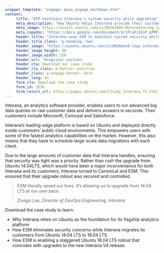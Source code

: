 ```yaml
---
wrapper_template: "engage/_base_engage_markdown.html"
context:
     title: "ESM maintains Interana's system security while upgrading"
     meta_description: "How Ubuntu helps Interana provide their customers with some of the fastest analytics capabilities on the market and why they turned to ESM to maintain system security while upgrading."
     meta_image: https://assets.ubuntu.com/v1/863b2860-Meta+data+img.jpg
     meta_copydoc: "https://docs.google.com/document/d/1FCaFi5ZuP_pPMF2POu3ySaB00yt60Qo-nrNJZ9jwhFw/edit"
     header_title: "Interana uses ESM to maintain system security while upgrading its customers to Ubuntu 18.04 LTS across public clouds"
     header_title_class: 'p-heading--two'
     header_image: "https://assets.ubuntu.com/v1/0026bea9-logo-interana.svg"
     header_image_height: 86
     header_image_width: 250
     header_url: '#register-section'
     header_cta: Download our case study
     header_cta_class: p-button--positive
     header_class: p-engage-banner--dark
     header_lang: en
     form_cta: Download the case study
     form_id: 3536
     form_return_url: https://pages.ubuntu.com/CStudy_Interana_TY.html
---
```


Interana, an analytics software provider, enables users to run advanced big data queries on raw customer data and delivers answers in seconds. Their customers include Microsoft, Comcast and Salesforce.

Interana’s leading-edge platform is based on Ubuntu and deployed directly inside customers’ public cloud environments. This empowers users with some of the fastest analytics capabilities on the market. However, this also means that they have to schedule large-scale data migrations with each client.

Due to the large amounts of customer data that Interana handles, ensuring that security was tight was a priority. Rather than rush the upgrade from Ubuntu 14.04LTS, which would have been a major inconvenience for both Interana and its customers, Interana turned to Canonical and ESM. This ensured that their upgrade rollout was secured and controlled.

<blockquote class="p-pull-quote">
  <p class="p-pull-quote__quote">ESM literally saved our lives. It’s allowing us to upgrade from 14.04 LTS at our own pace.</p>
  <cite class="p-pull-quote__citation">Zivago Lee, Director of DevOps Engineering, Interana</cite>
</blockquote>

Download the case study to learn:

<ul class="p-list">
  <li class="p-list__item is-ticked">Why Interana relies on Ubuntu as the foundation for its flagship analytics platform</li>
  <li class="p-list__item is-ticked">How ESM eliminates security concerns while Interana migrates its customers from Ubuntu 14.04 LTS to 18.04 LTS</li>
  <li class="p-list__item is-ticked">How ESM is enabling a staggered Ubuntu 18.04 LTS rollout that coincides with upgrades to the new Interana V4 release.</li>
</ul>

